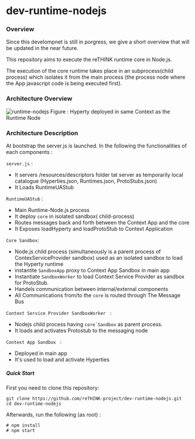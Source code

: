 # dev-runtime-nodejs
### Overview
Since this develompnet is still in porgress, we give a short overview that will be updated in the near future.

This repository  aims to execute the reTHINK runtime core in Node.js.

The execution of the core runtime takes place in an subprocess(child process) which isolates it from the main process (the process node where the App javascript code is being executed first).
### Architecture Overview
![runtime-nodejs](Runtime-NodeJS.png)
                                             Figure : Hyperty deployed in same Context as the Runtime Node


### Architecture Description 
At bootstrap the server.js is launched. In the following the functionalities of each components :

``server.js`` :
- It servers /resources/descriptors folder tat server as temporarily local catalogue (Hyperties.json, Runtimes.json, ProtoStubs.json)
- It Loads RuntimeUAStub

``RuntimeUAStub`` :
- Main Runtime-Node.js process
- It deploy `core` in isolated sandbox( child-process)
- Routes messages back and forth between the Context App and the core
- It Exposes loadHyperty and loadProtoStub to Context Application

``Core Sandbox``:
 - Node.js child process (simultaneously is a parent process of ContexServiceProvider sandbox) used as an isolated sandbox to load  the Hyperty runtime
 - instantite ``SandboxApp`` proxy to Context App Sandbox in main app
 - Instantiate ``SandboxWorker`` to load  Context Service Provider as sandbox for ProtoStub.
 - Handels communication between internal/external components
 - All Communications from/to the ``core`` is routed through The Message Bus
 
``Context Service Provider SandboxWorker `` :
- Nodejs child process having ``core`Sandbox`` as parent process.
- It loads and activates Protostub to the messaging node

``Context App Sandbox `` :
- Deployed in main app
- It's used to load and activate Hyperties 

        
##### Quick Start
First you need to clone this repository:
```
git clone https://github.com/reTHINK-project/dev-runtime-nodejs.git
cd dev-runtime-nodejs
```

Afterwards, run the following (as root) :

```
# npm install
# npm start
```
